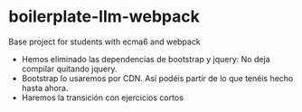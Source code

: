 # boilerplate-llm-webpack
Base project for students with ecma6 and webpack

- Hemos eliminado las dependencias de bootstrap y jquery: No deja compilar quitando jquery. 
- Bootstrap lo usaremos por CDN. Así podéis partir de lo que tenéis hecho hasta ahora.
- Haremos la transición con ejercicios cortos
